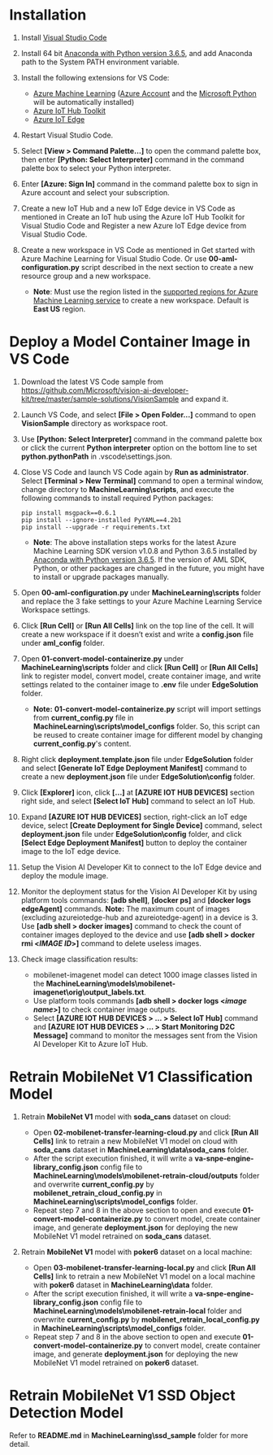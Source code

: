 # Installation

1. Install [Visual Studio Code](https://code.visualstudio.com/Download)

2. Install 64 bit [Anaconda with Python version 3.6.5](https://repo.anaconda.com/archive/Anaconda3-5.2.0-Windows-x86_64.exe), and add Anaconda path to the System PATH environment variable. 

3. Install the following extensions for VS Code:
    * [Azure Machine Learning](https://marketplace.visualstudio.com/items?itemName=ms-toolsai.vscode-ai) ([Azure Account](https://marketplace.visualstudio.com/items?itemName=ms-vscode.azure-account) and the [Microsoft Python](https://marketplace.visualstudio.com/items?itemName=ms-python.python) will be automatically installed)
    * [Azure IoT Hub Toolkit](https://marketplace.visualstudio.com/items?itemName=vsciot-vscode.azure-iot-toolkit)
    * [Azure IoT Edge](https://marketplace.visualstudio.com/items?itemName=vsciot-vscode.azure-iot-edge) 

4. Restart Visual Studio Code.

5. Select **[View > Command Palette…]** to open the command palette box, then enter **[Python: Select Interpreter]** command in the command palette box to select your Python interpreter.

6. Enter **[Azure: Sign In]** command in the command palette box to sign in Azure account and select your subscription.

7. Create a new IoT Hub and a new IoT Edge device in VS Code as mentioned in Create an IoT hub using the Azure IoT Hub Toolkit for Visual Studio Code and Register a new Azure IoT Edge device from Visual Studio Code. 

8. Create a new workspace in VS Code as mentioned in Get started with Azure Machine Learning for Visual Studio Code. Or use **00-aml-configuration.py** script described in the next section to create a new resource group and a new workspace.

    * **Note**: Must use the region listed in the [supported regions for Azure Machine Learning service](https://azure.microsoft.com/en-us/global-infrastructure/services/?products=machine-learning-service) to create a new workspace.  Default is **East US** region.

# Deploy a Model Container Image in VS Code 

1. Download the latest VS Code sample from https://github.com/Microsoft/vision-ai-developer-kit/tree/master/sample-solutions/VisionSample and expand it. 

2. Launch VS Code, and select **[File > Open Folder…]** command to open **VisionSample** directory as workspace root. 

3. Use **[Python: Select Interpreter]** command in the command palette box or click the current **Python interpreter** option on the bottom line to set **python.pythonPath** in .vscode\settings.json. 

4. Close VS Code and launch VS Code again by **Run as administrator**. Select **[Terminal > New Terminal]** command to open a terminal window, change directory to **MachineLearning\scripts**, and execute the following commands to install required Python packages: 
    ```<language>
    pip install msgpack==0.6.1
    pip install --ignore-installed PyYAML==4.2b1
    pip install --upgrade -r requirements.txt
    ```

    * **Note**: The above installation steps works for the latest Azure Machine Learning SDK version v1.0.8 and Python 3.6.5 installed by [Anaconda with Python version 3.6.5](https://repo.anaconda.com/archive/Anaconda3-5.2.0-Windows-x86_64.exe). If the version of AML SDK, Python, or other packages are changed in the future, you might have to install or upgrade packages manually. 

5. Open **00-aml-configuration.py** under **MachineLearning\scripts** folder and replace the 3 fake settings to your Azure Machine Learning Service Workspace settings.

6. Click **[Run Cell]** or **[Run All Cells]** link on the top line of the cell. It will create a new workspace if it doesn’t exist and write a **config.json** file under **aml_config** folder. 

7. Open **01-convert-model-containerize.py** under **MachineLearning\scripts** folder and click **[Run Cell]** or **[Run All Cells]** link to register model, convert model, create container image, and write settings related to the container image to **.env** file under **EdgeSolution** folder.
    * **Note:** **01-convert-model-containerize.py** script will import settings from **current_config.py** file in **MachineLearning\scripts\model_configs** folder.  So, this script can be reused to create container image for different model by changing **current_config.py**'s content.

8. Right click **deployment.template.json** file under **EdgeSolution** folder and select **[Generate IoT Edge Deployment Manifest]** command to create a new **deployment.json** file under **EdgeSolution\config** folder.

9. Click **[Explorer]** icon, click **[…]** at **[AZURE IOT HUB DEVICES]** section right side, and select **[Select IoT Hub]** command to select an IoT Hub. 

10. Expand **[AZURE IOT HUB DEVICES]** section, right-click an IoT edge device, select **[Create Deployment for Single Device]** command, select **deployment.json** file under **EdgeSolution\config** folder, and click **[Select Edge Deployment Manifest]** button to deploy the container image to the IoT edge device. 

11. Setup the Vision AI Developer Kit to connect to the IoT Edge device and deploy the module image. 

12. Monitor the deployment status for the Vision AI Developer Kit by using platform tools commands: **[adb shell]**, **[docker ps]** and **[docker logs edgeAgent]** commands.   **Note:** The maximum count of images (excluding azureiotedge-hub and azureiotedge-agent) in a device is 3. Use **[adb shell > docker images]** command to check the count of container images deployed to the device and use **[adb shell > docker rmi <*IMAGE ID*>]** command to delete useless images.

13. Check image classification results: 
    * mobilenet-imagenet model can detect 1000 image classes listed in the **MachineLearning\models\mobilenet-imagenet\orig\output_labels.txt**.
    * Use platform tools commands **[adb shell > docker logs <*image name*>]** to check container image outputs.
    * Select **[AZURE IOT HUB DEVICES > … > Select IoT Hub]** command and **[AZURE IOT HUB DEVICES > … > Start Monitoring D2C Message]** command to monitor the messages sent from the Vision AI Developer Kit to Azure IoT Hub.

# Retrain MobileNet V1 Classification Model

1. Retrain **MobileNet V1** model with **soda_cans** dataset on cloud:
    * Open **02-mobilenet-transfer-learning-cloud.py** and click **[Run All Cells]** link to retrain a new MobileNet V1 model on cloud with **soda_cans** dataset in **MachineLearning\data\soda_cans** folder.
    * After the script execution finished, it will write a **va-snpe-engine-library_config.json** config file to **MachineLearning\models\mobilenet-retrain-cloud/outputs** folder and overwrite **current_config.py** by **mobilenet_retrain_cloud_config.py** in **MachineLearning\scripts\model_configs** folder.
    * Repeat step 7 and 8 in the above section to open and execute **01-convert-model-containerize.py** to convert model, create container image, and generate **deployment.json** for deploying the new MobileNet V1 model retrained on **soda_cans** dataset.

2. Retrain **MobileNet V1** model with **poker6** dataset on a local machine:
    * Open **03-mobilenet-transfer-learning-local.py** and click **[Run All Cells]** link to retrain a new MobileNet V1 model on a local machine with **poker6** dataset in **MachineLearning\data** folder.
    * After the script execution finished, it will write a **va-snpe-engine-library_config.json** config file to **MachineLearning\models\mobilenet-retrain-local** folder and overwrite **current_config.py** by **mobilenet_retrain_local_config.py** in **MachineLearning\scripts\model_configs** folder.
    * Repeat step 7 and 8 in the above section to open and execute **01-convert-model-containerize.py** to convert model, create container image, and generate **deployment.json** for deploying the new MobileNet V1 model retrained on **poker6** dataset.

# Retrain MobileNet V1 SSD Object Detection Model

Refer to **README.md** in **MachineLearning\ssd_sample** folder for more detail.